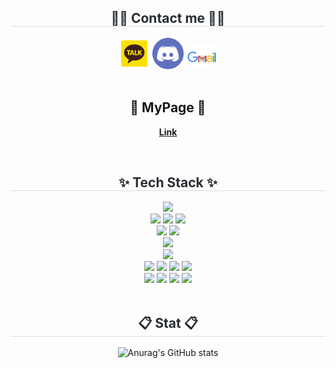 
<div align= "center">
    <h2 style="border-bottom: 1px solid #d8dee4; color: #282d33;"> 🧑‍💻 Contact me 🧑‍💻 </h2>
    <div align= "center"> 
         <a href="https://open.kakao.com/o/sgAwphuh"><img src="kakaotalk.png" style="width: 50px;"></a>
         <a href="https://discord.gg/hcqxbfxeGt"><img src="discord.png" style="width: 50px;"></a>
         <a href=mailto:kin9216@gmail.com><img src="gmail.png" style="width: 50px;"></a>
</div>
<br>
<h2 align="center">📧 MyPage 📧</h2>
<p align="center">
  <Strong><a href="https://wjkim9.github.io/">Link</a></Strong>
</p>
<br>
<div align= "center">
    <h2 style="border-bottom: 1px solid #d8dee4; color: #282d33;"> ✨ Tech Stack ✨ </h2>
    <div style="margin: 0 auto; text-align: center;" align= "center"> 
        <img src="https://img.shields.io/badge/Eclipse-2C2255?style=for-the-badge&logo=Eclipse&logoColor=white">
        <br>
        <img src="https://img.shields.io/badge/Java-E97A1A?style=for-the-badge&logo=Java&logoColor=white">
        <img src="https://img.shields.io/badge/Spring-6DB33F?style=for-the-badge&logo=Spring&logoColor=white">
        <img src="https://img.shields.io/badge/Spring%20Boot-6DB33F?style=for-the-badge&logo=Spring%20Boot&logoColor=white">
        <br>
        <img src="https://img.shields.io/badge/Linux-6DB33F?style=for-the-badge&logo=Linux&logoColor=white">
        <img src="https://img.shields.io/badge/Docker-6DB33F?style=for-the-badge&logo=Docker&logoColor=white">
        <br>
        <img src="https://img.shields.io/badge/Oracle-EC3138?style=for-the-badge&logo=Oracle&logoColor=white">
        <br>
        <img src="https://img.shields.io/badge/ApacheTomcat-A8B9CC?style=for-the-badge&logo=ApacheTomcat&logoColor=white">
        <br>
        <img src="https://img.shields.io/badge/HTML5-F35825?style=for-the-badge&logo=HTML5&logoColor=white">
        <img src="https://img.shields.io/badge/CSS3-007BC9?style=for-the-badge&logo=CSS3&logoColor=white">
        <img src="https://img.shields.io/badge/JavaScript-F78224?style=for-the-badge&logo=JavaScript&logoColor=white">
        <img src="https://img.shields.io/badge/jQuery-106BAF?style=for-the-badge&logo=jquery&logoColor=white"/>
        <br>
        <img src="https://img.shields.io/badge/Git-F05032?style=for-the-badge&logo=Git&logoColor=white">
        <img src="https://img.shields.io/badge/Github-181717?style=for-the-badge&logo=Github&logoColor=white">
        <img src="https://img.shields.io/badge/Notion-131418?style=for-the-badge&logo=notion&logoColor=white"/>
        <img src="https://img.shields.io/badge/Jira-0071ED?style=for-the-badge&logo=jira&logoColor=white"/>
    </div>
</div><br>
<div align= "center">
    <h2 style="border-bottom: 1px solid #d8dee4; color: #282d33;"> 📋 Stat 📋 </h2>
    
![Anurag's GitHub stats](https://github-readme-stats.vercel.app/api?username=wjkim9&show_icons=true&theme=radical)    

<br>

